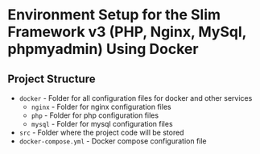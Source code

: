 # Environment Setup for the Slim Framework v3 (PHP, Nginx, MySql, phpmyadmin) Using Docker

## Project Structure

- `docker` - Folder for all configuration files for docker and other services
  - `nginx` - Folder for nginx configuration files
  - `php` - Folder for php configuration files
  - `mysql` - Folder for mysql configuration files
- `src` - Folder where the project code will be stored
- `docker-compose.yml` - Docker compose configuration file
